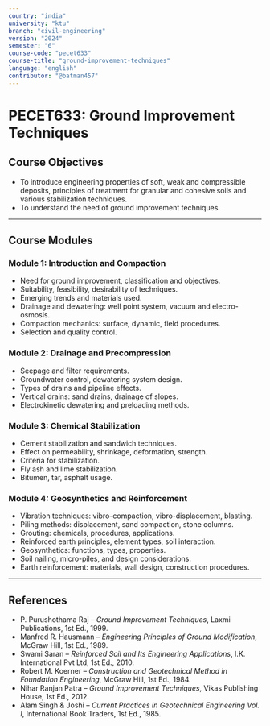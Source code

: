 ```yaml
---
country: "india"
university: "ktu"
branch: "civil-engineering"
version: "2024"
semester: "6"
course-code: "pecet633"
course-title: "ground-improvement-techniques"
language: "english"
contributor: "@batman457"
---
```


# PECET633: Ground Improvement Techniques

## Course Objectives
- To introduce engineering properties of soft, weak and compressible deposits, principles of treatment for granular and cohesive soils and various stabilization techniques.
- To understand the need of ground improvement techniques.

---

## Course Modules

### Module 1: Introduction and Compaction
- Need for ground improvement, classification and objectives.
- Suitability, feasibility, desirability of techniques.
- Emerging trends and materials used.
- Drainage and dewatering: well point system, vacuum and electro-osmosis.
- Compaction mechanics: surface, dynamic, field procedures.
- Selection and quality control.

### Module 2: Drainage and Precompression
- Seepage and filter requirements.
- Groundwater control, dewatering system design.
- Types of drains and pipeline effects.
- Vertical drains: sand drains, drainage of slopes.
- Electrokinetic dewatering and preloading methods.

### Module 3: Chemical Stabilization
- Cement stabilization and sandwich techniques.
- Effect on permeability, shrinkage, deformation, strength.
- Criteria for stabilization.
- Fly ash and lime stabilization.
- Bitumen, tar, asphalt usage.

### Module 4: Geosynthetics and Reinforcement
- Vibration techniques: vibro-compaction, vibro-displacement, blasting.
- Piling methods: displacement, sand compaction, stone columns.
- Grouting: chemicals, procedures, applications.
- Reinforced earth principles, element types, soil interaction.
- Geosynthetics: functions, types, properties.
- Soil nailing, micro-piles, and design considerations.
- Earth reinforcement: materials, wall design, construction procedures.

---

## References

- P. Purushothama Raj – *Ground Improvement Techniques*, Laxmi Publications, 1st Ed., 1999.
- Manfred R. Hausmann – *Engineering Principles of Ground Modification*, McGraw Hill, 1st Ed., 1989.
- Swami Saran – *Reinforced Soil and Its Engineering Applications*, I.K. International Pvt Ltd, 1st Ed., 2010.
- Robert M. Koerner – *Construction and Geotechnical Method in Foundation Engineering*, McGraw Hill, 1st Ed., 1984.
- Nihar Ranjan Patra – *Ground Improvement Techniques*, Vikas Publishing House, 1st Ed., 2012.
- Alam Singh & Joshi – *Current Practices in Geotechnical Engineering Vol. I*, International Book Traders, 1st Ed., 1985.

